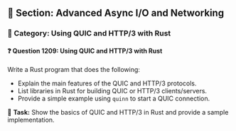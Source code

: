 ## 📘 Section: Advanced Async I/O and Networking  
### 🔹 Category: Using QUIC and HTTP/3 with Rust  
#### ❓ Question 1209: Using QUIC and HTTP/3 with Rust

Write a Rust program that does the following:

- Explain the main features of the QUIC and HTTP/3 protocols.
- List libraries in Rust for building QUIC or HTTP/3 clients/servers.
- Provide a simple example using `quinn` to start a QUIC connection.

🔧 **Task:** Show the basics of QUIC and HTTP/3 in Rust and provide a sample implementation.
